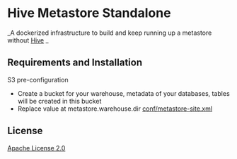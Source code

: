 # Hive Metastore Standalone

_A dockerized infrastructure to build and keep running up a metastore without [Hive](https://hive.apache.org/) _


## Requirements and Installation

S3 pre-configuration

- Create a bucket for your warehouse, metadata of your databases, tables will be created in this bucket
- Replace value at metastore.warehouse.dir [conf/metastore-site.xml](https://github.com/josemiguel/hive-metastore-standalone/blob/main/conf/metastore-site.xml)

## License
[Apache License 2.0](https://github.com/josemiguel/hive-metastore-standalone/LICENSE)
